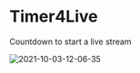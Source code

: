 # Timer4Live

Countdown to start a live stream

![2021-10-03-12-06-35](https://user-images.githubusercontent.com/4163340/135761029-078cb574-d4b3-47d2-9aa5-9f636d79794b.gif)



